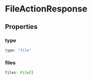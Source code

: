 # FileActionResponse

## Properties

### type

```ts
type: "file"
```

### files

```ts
files: File[]
```
